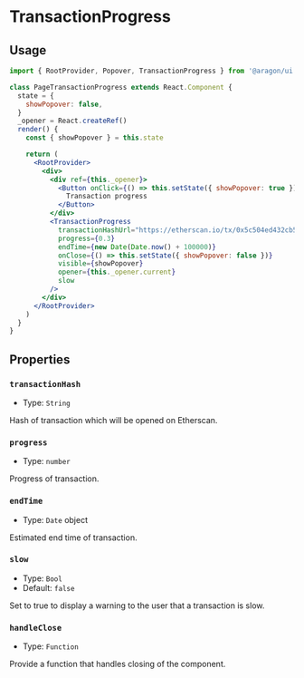# TransactionProgress

## Usage

```jsx
import { RootProvider, Popover, TransactionProgress } from '@aragon/ui'

class PageTransactionProgress extends React.Component {
  state = {
    showPopover: false,
  }
  _opener = React.createRef()
  render() {
    const { showPopover } = this.state

    return (
      <RootProvider>
        <div>
          <div ref={this._opener}>
            <Button onClick={() => this.setState({ showPopover: true })}>
              Transaction progress
            </Button>
          </div>
          <TransactionProgress
            transactionHashUrl="https://etherscan.io/tx/0x5c504ed432cb51138bcf09aa5e8a410dd4a1e204ef84bfed1be16dfba1b22060"
            progress={0.3}
            endTime={new Date(Date.now() + 100000)}
            onClose={() => this.setState({ showPopover: false })}
            visible={showPopover}
            opener={this._opener.current}
            slow
          />
        </div>
      </RootProvider>
    )
  }
}
```

## Properties

### `transactionHash`

- Type: `String`

Hash of transaction which will be opened on Etherscan.

### `progress`

- Type: `number`

Progress of transaction.

### `endTime`

- Type: `Date` object

Estimated end time of transaction.

### `slow`

- Type: `Bool`
- Default: `false`

Set to true to display a warning to the user that a transaction is slow.

### `handleClose`

- Type: `Function`

Provide a function that handles closing of the component.
